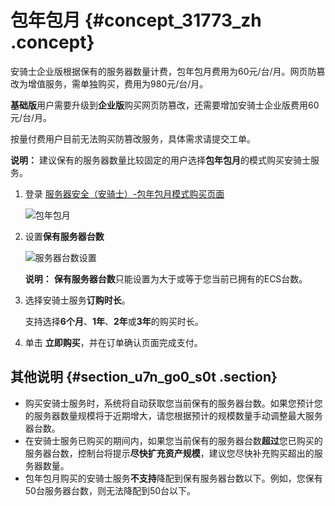 # 包年包月 {#concept_31773_zh .concept}

安骑士企业版根据保有的服务器数量计费，包年包月费用为60元/台/月。网页防篡改为增值服务，需单独购买，费用为980元/台/月。

**基础版**用户需要升级到**企业版**购买网页防篡改，还需要增加安骑士企业版费用60元/台/月。

按量付费用户目前无法购买防篡改服务，具体需求请提交工单。

**说明：** 建议保有的服务器数量比较固定的用户选择**包年包月**的模式购买安骑士服务。

1.  登录 [服务器安全（安骑士）-包年包月模式购买页面](https://common-buy.aliyun.com/?commodityCode=vipaegis#/buy)

    ![包年包月](http://docs-aliyun.cn-hangzhou.oss.aliyun-inc.com/assets/pic/31773/cn_zh/1542596257922/%E5%8C%85%E5%B9%B4%E5%8C%85%E6%9C%88%E8%B4%AD%E4%B9%B0%E9%A1%B5%E9%9D%A2.png)

2.  设置**保有服务器台数**

    ![服务器台数设置](http://docs-aliyun.cn-hangzhou.oss.aliyun-inc.com/assets/pic/31773/cn_zh/1542596495234/%E8%AE%BE%E7%BD%AEECS%E6%95%B0%E9%87%8F-%E5%8C%85%E5%B9%B4%E5%8C%85%E6%9C%88%E8%B4%AD%E4%B9%B0.png)

    **说明：** **保有服务器台数**只能设置为大于或等于您当前已拥有的ECS台数。

3.  选择安骑士服务**订购时长**。

    支持选择**6个月**、**1年**、**2年**或**3年**的购买时长。

4.  单击 **立即购买**，并在订单确认页面完成支付。

## 其他说明 {#section_u7n_go0_s0t .section}

-   购买安骑士服务时，系统将自动获取您当前保有的服务器台数。如果您预计您的服务器数量规模将于近期增大，请您根据预计的规模数量手动调整最大服务器台数。
-   在安骑士服务已购买的期间内，如果您当前保有的服务器台数**超过**您已购买的服务器台数，控制台将提示**尽快扩充资产规模**，建议您尽快补充购买超出的服务器数量。
-   包年包月购买的安骑士服务**不支持**降配到保有服务器台数以下。例如，您保有50台服务器台数，则无法降配到50台以下。

